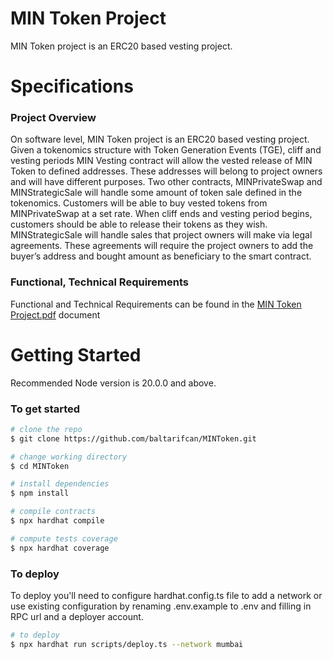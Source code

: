 # MIN Token Project

MIN Token project is an ERC20 based vesting project.

# Specifications

### Project Overview

On software level, MIN Token project is an ERC20 based vesting project. Given a tokenomics structure with Token Generation Events (TGE), cliff and vesting periods MIN Vesting contract will allow the vested release of MIN Token to defined addresses. These addresses will belong to project owners and will have different purposes. Two other contracts, MINPrivateSwap and MINStrategicSale will handle some amount of token sale defined in the tokenomics. Customers will be able to buy vested tokens from MINPrivateSwap at a set rate. When cliff ends and vesting period begins, customers should be able to release their tokens as they wish. MINStrategicSale will handle sales that project owners will make via legal agreements. These agreements will require the project owners to add the buyer’s address and bought amount as beneficiary to the smart contract.

### Functional, Technical Requirements

Functional and Technical Requirements can be found in the [MIN Token Project.pdf](./docs/MIN%20Token%20Project.pdf) document

# Getting Started

Recommended Node version is 20.0.0 and above.

### To get started

```bash
# clone the repo
$ git clone https://github.com/baltarifcan/MINToken.git

# change working directory
$ cd MINToken

# install dependencies
$ npm install

# compile contracts
$ npx hardhat compile

# compute tests coverage
$ npx hardhat coverage


```

### To deploy

To deploy you'll need to configure hardhat.config.ts file to add a network or use existing configuration by renaming .env.example to .env and filling in RPC url and a deployer account.

```bash
# to deploy
$ npx hardhat run scripts/deploy.ts --network mumbai

```
